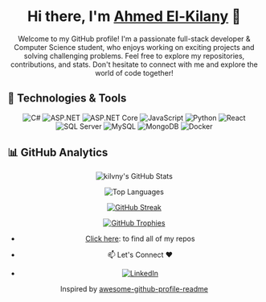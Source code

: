 <div align="center">

# Hi there, I'm [Ahmed El-Kilany](https://github.com/JLany) 👋

Welcome to my GitHub profile! I'm a passionate full-stack developer & Computer Science student, who enjoys working on exciting projects and solving challenging problems. Feel free to explore my repositories, contributions, and stats. Don't hesitate to connect with me and explore the world of code together!

<span align="left">

  ## 🔧 Technologies & Tools
</span>

![C#](https://img.shields.io/badge/C%23-239120?style=flat-square&logo=c-sharp&logoColor=white)
![ASP.NET](https://img.shields.io/badge/ASP.NET-5C2D91?style=flat-square&logo=.net&logoColor=white)
![ASP.NET Core](https://img.shields.io/badge/ASP.NET_Core-512BD4?style=flat-square&logo=.net&logoColor=white)
![JavaScript](https://img.shields.io/badge/JavaScript-F7DF1E?style=flat-square&logo=javascript&logoColor=black)
![Python](https://img.shields.io/badge/Python-3776AB?style=flat-square&logo=python&logoColor=white)
![React](https://img.shields.io/badge/React-61DAFB?style=flat-square&logo=react&logoColor=black)
![SQL Server](https://img.shields.io/badge/SQL_Server-CC2927?style=flat-square&logo=microsoft-sql-server&logoColor=white)
![MySQL](https://img.shields.io/badge/MySQL-4479A1?style=flat-square&logo=mysql&logoColor=white)
![MongoDB](https://img.shields.io/badge/MongoDB-47A248?style=flat-square&logo=mongodb&logoColor=white)
![Docker](https://img.shields.io/badge/Docker-2496ED?style=flat-square&logo=docker&logoColor=white)

<span align="left">

  ## 📊 GitHub Analytics

</span>

![kilvny's GitHub Stats](https://github-readme-stats.vercel.app/api?username=JLany&show_icons=true&theme=dark)

![Top Languages](https://github-readme-stats.vercel.app/api/top-langs/?username=JLany&layout=compact&theme=dark)

[![GitHub Streak](https://github-readme-streak-stats.herokuapp.com/?user=JLany&theme=dark)](https://git.io/streak-stats)

[![GitHub Trophies](https://github-profile-trophy.vercel.app/?username=JLany&theme=dark)](https://github.com/ryo-ma/github-profile-trophy)


- [Click here](https://github.com/JLany?tab=repositories): to find all of my repos 


* 📫 Let's Connect ❤️ 
- [![LinkedIn](https://img.shields.io/badge/LinkedIn-0077B5?style=flat-square&logo=linkedin&logoColor=white)](https://www.linkedin.com/in/yousef-kilany-686b8123a/)



Inspired by [awesome-github-profile-readme](https://github.com/abhisheknaiidu/awesome-github-profile-readme)

</div>


<!---
# Hi there 👋 I am Yousef Kilany

[![Linkedin Badge](https://img.shields.io/badge/-YousefKilany-blue?style=flat-square&logo=Linkedin&logoColor=white&link=https://www.linkedin.com/in/yousef-kilany-686b8123a/)](https://www.linkedin.com/in/yousef-kilany-686b8123a/)

Hey, it's me, Yousef Kilany. I'm currently pursuing a bachelor degree in Computer Science at [Cairo University](https://cu.edu.eg/Home). A passionate student who wants to explore new grounds and ideas.

<a href="#">
  <img height=200 align="center" src="https://github-readme-stats.vercel.app/api?username=JLany&count_private=true&show_icons=true&include_all_commits=true&title_color=fff&icon_color=f9f9f9&text_color=9f9f9f&bg_color=151515" />
</a>
<a href="#">
  <img height=200 align="center" src="https://github-readme-stats.vercel.app/api/top-langs?username=JLany&layout=compact&title_color=fff&icon_color=f9f9f9&text_color=9f9f9f&bg_color=151515&size_weight=0.5&count_weight=0.5" />
</a>

## 🌱 I’m currently learning/interested in

- Operating Systems
- ASP.NET Core
- MS SQL Server
- Networking
- Algorithms
- Computer Hardware & Embedded Systems
## 👨🏻‍💻 Projects I made

### 🎨 Hobby projects

#### 🎮 Games

- [The Vagabond Builder](https://github.com/KareemMAX/TheVagabondBuilder) (GGJ 2020)
- [The Adventures of Tindiana Jones](https://github.com/Antonyesk601/TindianaJones) (EGD Quarantine Jam)
- [The Last Man](https://github.com/KareemMAX/LastMan)

#### 🧪 Experiments

- [Nesr El Frames](https://github.com/KareemMAX/NesrElFrames) - a twitter bot posting my favorite show's frames
- [TicTacTeo bot](https://github.com/KareemMAX/TicTacToe)
- [Happy birthday!](https://github.com/KareemMAX/happy-birthday) - a birthday countdown

#### 🤖 AI

- [Cats vs. Dogs classifier](https://github.com/KareemMAX/CatsDogsClassifier) - using Tensorflow and Keras
- [Neural network](https://github.com/KareemMAX/NeuralNetwork) from scratch
- [Logistic regression](https://github.com/KareemMAX/LogisticRegression) on MNIST dataset

#### 🗝 Legacy projects

- [Minecraft Skinner](https://github.com/KareemMAX/Minecraft-Skiner) - Minecraft skin editor (2016)
- [Breaker Ball](https://github.com/KareemMAX/Breaker-Ball) - Breakout clone with OpenGL (2016)
- [Calculator](https://github.com/KareemMAX/Calculator) (2016)

### 🎓 University projects

#### Artificial intelligence

- [Chinese checkers bot](https://github.com/KoftaCrew/ChineseCheckersBot)

#### High performance computing

- [KNN Parallel Algorithm](https://github.com/KoftaCrew/KNNParallelAlgorithm)

#### Compression

- [LZ77 compression algorithm](https://github.com/KareemMAX/lz77)
- [LZ78 compression algorithm](https://github.com/KareemMAX/lz78)
- [LZW (Lempel–Ziv–Welch) compression algorithm](https://github.com/KareemMAX/lzw)
- [Huffman compression algorithm](https://github.com/mAshrafDawood/Huffman)
- [Vector quantization](https://github.com/KareemMAX/VectorQuantization)

#### Computer architecture

- [Assembly sum and average calculator](https://github.com/KareemMAX/Assemblyx86Assignment)

#### Operating Systems

- [CPU scheduling simulator](https://github.com/KareemMAX/CPUScheduling)
- [Disk scheduling visualizer](https://github.com/KoftaCrew/DiskScheduling)
- [File System Simulator](https://github.com/KoftaCrew/FileSystemSimulator), with authorization system

#### Software Engineering

- [Ride sharing app](https://github.com/KareemMAX/CarApp) (Uber backend clone)
- [Playgrounds renting system](https://github.com/KareemMAX/GoFo)

#### Networking

- [Chat room through TCP network](https://github.com/KareemMAX/ClientServer)
- [SMTP Emulator](https://github.com/KareemMAX/SMTP-Emulator)
-->

